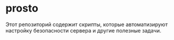 # prosto
Этот репозиторий содержит скрипты, которые автоматизируют настройку безопасности сервера и другие полезные задачи. 
